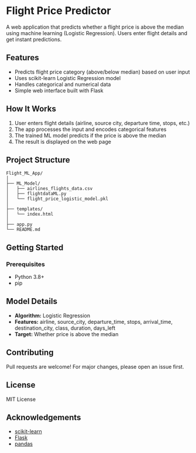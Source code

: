 # Flight Price Predictor

A web application that predicts whether a flight price is above the median using machine learning (Logistic Regression). Users enter flight details and get instant predictions.

## Features

- Predicts flight price category (above/below median) based on user input
- Uses scikit-learn Logistic Regression model
- Handles categorical and numerical data
- Simple web interface built with Flask

## How It Works

1. User enters flight details (airline, source city, departure time, stops, etc.)
2. The app processes the input and encodes categorical features
3. The trained ML model predicts if the price is above the median
4. The result is displayed on the web page

## Project Structure

```
Flight_ML_App/
│
├── ML_Model/
│   ├── airlines_flights_data.csv
│   ├── flightdataML.py
│   └── flight_price_logistic_model.pkl
│
├── templates/
│   └── index.html
│
├── app.py
└── README.md
```

## Getting Started

### Prerequisites

- Python 3.8+
- pip

## Model Details

- **Algorithm:** Logistic Regression
- **Features:** airline, source_city, departure_time, stops, arrival_time, destination_city, class, duration, days_left
- **Target:** Whether price is above the median

## Contributing

Pull requests are welcome! For major changes, please open an issue first.

## License

MIT License

## Acknowledgements

- [scikit-learn](https://scikit-learn.org/)
- [Flask](https://flask.palletsprojects.com/)
- [pandas](https://pandas.pydata.org/)
